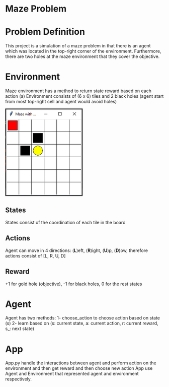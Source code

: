 # Maze Problem

# Problem Definition
 This project is a simulation of a maze problem in that there is an agent which was located in the top-right
 corner of the environment. Furthermore, there are two holes at the maze environment that they cover the objective.

# Environment
Maze environment has a method to return state reward based on each action (a)
Environment consists of (6 x 6) tiles and 2 black holes (agent start from most top-right cell and agent would avoid holes)

![maze.PNG](maze.PNG)

## States
  States consist of the coordination of each tile in the board

## Actions
 Agent can move in 4 directions: (**L**)eft, (**R**)ight, (**U**)p, (**D**)ow, therefore actions consist of [L, R, U, D]
## Reward
 +1 for gold hole (objective), -1 for black holes, 0 for the rest states


# Agent
Agent has two methods:
 1- choose_action to choose action based on state (s)
 2- learn based on (s: current state, a: current action, r: current reward, s_: next state)

# App
App.py handle the interactions between agent and perform action on the environment and then get reward and then choose new action
App use Agent and Environment that represented agent and environment respectively.
